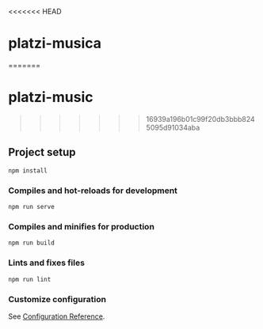 <<<<<<< HEAD
# platzi-musica
=======
# platzi-music
>>>>>>> 16939a196b01c99f20db3bbb8245095d91034aba

## Project setup
```
npm install
```

### Compiles and hot-reloads for development
```
npm run serve
```

### Compiles and minifies for production
```
npm run build
```

### Lints and fixes files
```
npm run lint
```

### Customize configuration
See [Configuration Reference](https://cli.vuejs.org/config/).
